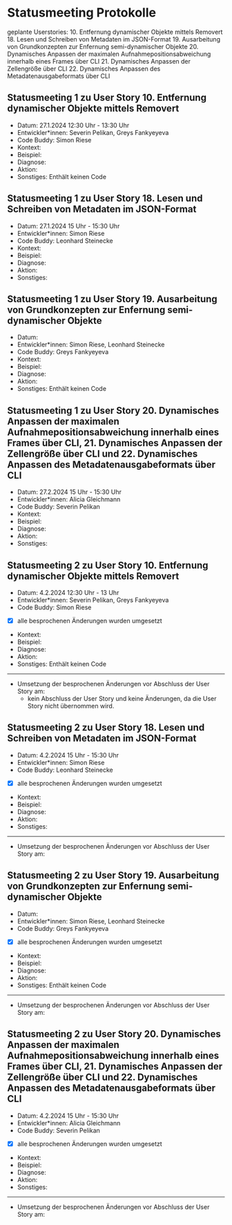 # Statusmeeting Protokolle

geplante Userstories:
10. Entfernung dynamischer Objekte mittels Removert 
18. Lesen und Schreiben von Metadaten im JSON-Format 
19. Ausarbeitung von Grundkonzepten zur Enfernung semi-dynamischer Objekte 
20. Dynamisches Anpassen der maximalen Aufnahmepositionsabweichung innerhalb eines Frames über CLI 
21. Dynamisches Anpassen der Zellengröße über CLI 
22. Dynamisches Anpassen des Metadatenausgabeformats über CLI

## Statusmeeting 1 zu User Story 10. Entfernung dynamischer Objekte mittels Removert
- Datum: 27.1.2024 12:30 Uhr - 13:30 Uhr
- Entwickler\*innen: Severin Pelikan, Greys Fankyeyeva
- Code Buddy: Simon Riese
- Kontext:
- Beispiel:
- Diagnose:
- Aktion:
- Sonstiges: Enthält keinen Code

## Statusmeeting 1 zu User Story 18. Lesen und Schreiben von Metadaten im JSON-Format
- Datum: 27.1.2024 15 Uhr - 15:30 Uhr
- Entwickler\*innen: Simon Riese
- Code Buddy: Leonhard Steinecke
- Kontext:
- Beispiel:
- Diagnose:
- Aktion:
- Sonstiges:

## Statusmeeting 1 zu User Story 19. Ausarbeitung von Grundkonzepten zur Enfernung semi-dynamischer Objekte 
- Datum:
- Entwickler\*innen: Simon Riese, Leonhard Steinecke
- Code Buddy: Greys Fankyeyeva 
- Kontext:
- Beispiel:
- Diagnose:
- Aktion:
- Sonstiges: Enthält keinen Code

## Statusmeeting 1 zu User Story 20. Dynamisches Anpassen der maximalen Aufnahmepositionsabweichung innerhalb eines Frames über CLI, 21. Dynamisches Anpassen der Zellengröße über CLI und 22. Dynamisches Anpassen des Metadatenausgabeformats über CLI
- Datum: 27.2.2024 15 Uhr - 15:30 Uhr
- Entwickler\*innen: Alicia Gleichmann
- Code Buddy: Severin Pelikan
- Kontext:
- Beispiel:
- Diagnose:
- Aktion:
- Sonstiges:

## Statusmeeting 2 zu User Story 10. Entfernung dynamischer Objekte mittels Removert
- Datum: 4.2.2024 12:30 Uhr - 13 Uhr
- Entwickler\*innen: Severin Pelikan, Greys Fankyeyeva
- Code Buddy: Simon Riese
- [x] alle besprochenen Änderungen wurden umgesetzt 
- Kontext:
- Beispiel:
- Diagnose:
- Aktion:
- Sonstiges: Enthält keinen Code
---
- Umsetzung der besprochenen Änderungen vor Abschluss der User Story am: 
	- kein Abschluss der User Story und keine Änderungen, da die User Story nicht übernommen wird.

## Statusmeeting 2 zu User Story 18. Lesen und Schreiben von Metadaten im JSON-Format
- Datum: 4.2.2024 15 Uhr - 15:30 Uhr
- Entwickler\*innen: Simon Riese
- Code Buddy:  Leonhard Steinecke
- [x] alle besprochenen Änderungen wurden umgesetzt 
- Kontext:
- Beispiel:
- Diagnose:
- Aktion:
- Sonstiges:
---
- Umsetzung der besprochenen Änderungen vor Abschluss der User Story am: 

## Statusmeeting 2 zu User Story 19. Ausarbeitung von Grundkonzepten zur Enfernung semi-dynamischer Objekte 
- Datum:
- Entwickler\*innen: Simon Riese, Leonhard Steinecke
- Code Buddy: Greys Fankyeyeva
- [x] alle besprochenen Änderungen wurden umgesetzt 
- Kontext:
- Beispiel:
- Diagnose:
- Aktion:
- Sonstiges: Enthält keinen Code
---
- Umsetzung der besprochenen Änderungen vor Abschluss der User Story am: 

## Statusmeeting 2 zu User Story 20. Dynamisches Anpassen der maximalen Aufnahmepositionsabweichung innerhalb eines Frames über CLI, 21. Dynamisches Anpassen der Zellengröße über CLI und 22. Dynamisches Anpassen des Metadatenausgabeformats über CLI
- Datum: 4.2.2024 15 Uhr - 15:30 Uhr
- Entwickler\*innen: Alicia Gleichmann
- Code Buddy: Severin Pelikan
- [x] alle besprochenen Änderungen wurden umgesetzt 
- Kontext:
- Beispiel:
- Diagnose:
- Aktion:
- Sonstiges:
---
- Umsetzung der besprochenen Änderungen vor Abschluss der User Story am: 